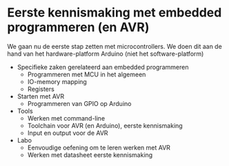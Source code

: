 # Eerste kennismaking met embedded programmeren (en AVR)

We gaan nu de eerste stap zetten met microcontrollers.
We doen dit aan de hand van het hardware-platform Arduino (niet het software-platform)

* Specifieke zaken gerelateerd aan embedded programmeren
    * Programmeren met MCU in het algemeen
    * IO-memory mapping
    * Registers
* Starten met AVR
    * Programmeren van GPIO op Arduino
* Tools
    * Werken met command-line
    * Toolchain voor AVR (en Arduino), eerste kennismaking
    * Input en output voor de AVR
* Labo
    * Eenvoudige oefening om te leren werken met AVR
    * Werken met datasheet eerste kennismaking 

